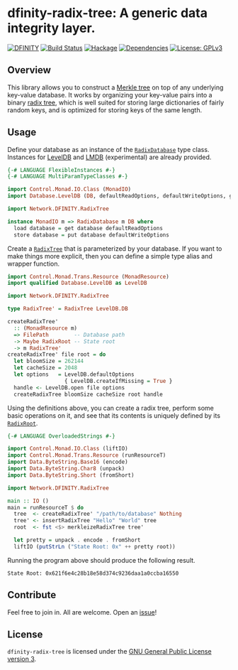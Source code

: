 # dfinity-radix-tree: A generic data integrity layer.

[![DFINITY][dfinity-shield]][dfinity]
[![Build Status][build-shield]][build]
[![Hackage][hackage-shield]][hackage]
[![Dependencies][deps-shield]][deps]
[![License: GPLv3][license-shield]][license]

## Overview

This library allows you to construct a [Merkle tree][wiki-merkle-tree] on top of
any underlying key-value database. It works by organizing your key-value pairs
into a binary [radix tree][wiki-radix-tree], which is well suited for storing
large dictionaries of fairly random keys, and is optimized for storing keys of
the same length.


## Usage

Define your database as an instance of the [`RadixDatabase`][] type class.
Instances for [LevelDB][hackage-leveldb-haskell] and [LMDB][hackage-lmdb-simple]
(experimental) are already provided.


```haskell
{-# LANGUAGE FlexibleInstances #-}
{-# LANGUAGE MultiParamTypeClasses #-}

import Control.Monad.IO.Class (MonadIO)
import Database.LevelDB (DB, defaultReadOptions, defaultWriteOptions, get, put)

import Network.DFINITY.RadixTree

instance MonadIO m => RadixDatabase m DB where
  load database = get database defaultReadOptions
  store database = put database defaultWriteOptions
```

Create a [`RadixTree`][] that is parameterized by your database. If you want to
make things more explicit, then you can define a simple type alias and wrapper
function.

```haskell
import Control.Monad.Trans.Resource (MonadResource)
import qualified Database.LevelDB as LevelDB

import Network.DFINITY.RadixTree

type RadixTree' = RadixTree LevelDB.DB

createRadixTree'
  :: (MonadResource m)
  => FilePath        -- Database path
  -> Maybe RadixRoot -- State root
  -> m RadixTree'
createRadixTree' file root = do
  let bloomSize = 262144
  let cacheSize = 2048
  let options   = LevelDB.defaultOptions
                  { LevelDB.createIfMissing = True }
  handle <- LevelDB.open file options
  createRadixTree bloomSize cacheSize root handle
```

Using the definitions above, you can create a radix tree, perform some basic
operations on it, and see that its contents is uniquely defined by its
[`RadixRoot`][].

```haskell
{-# LANGUAGE OverloadedStrings #-}

import Control.Monad.IO.Class (liftIO)
import Control.Monad.Trans.Resource (runResourceT)
import Data.ByteString.Base16 (encode)
import Data.ByteString.Char8 (unpack)
import Data.ByteString.Short (fromShort)

import Network.DFINITY.RadixTree

main :: IO ()
main = runResourceT $ do
  tree  <- createRadixTree' "/path/to/database" Nothing
  tree' <- insertRadixTree "Hello" "World" tree
  root  <- fst <$> merkleizeRadixTree tree'

  let pretty = unpack . encode . fromShort
  liftIO (putStrLn ("State Root: 0x" ++ pretty root))
```

Running the program above should produce the following result.

```
State Root: 0x621f6e4c28b18e58d374c9236daa1a0ccba16550
```

## Contribute

Feel free to join in. All are welcome. Open an [issue][issue-tracker]!

## License

`dfinity-radix-tree` is licensed under the
[GNU General Public License version 3][license].

<!-- ----------------------------------------------------------------------- -->

[dfinity]:
    https://dfinity.org
[dfinity-shield]:
    https://img.shields.io/badge/made%20by-DFINITY-29abe2.svg
[build]:
    https://travis-ci.org/dfinity-lab/hs-dfinity-radix-tree
[build-shield]:
    https://travis-ci.org/dfinity-lab/hs-dfinity-radix-tree.svg?branch=master
[hackage]:
    https://hackage.haskell.org/package/dfinity-radix-tree
[hackage-shield]:
    https://img.shields.io/hackage/v/dfinity-radix-tree.svg
[deps]:
    https://packdeps.haskellers.com/feed?needle=dfinity-radix-tree
[deps-shield]:
    https://img.shields.io/hackage-deps/v/dfinity-radix-tree.svg
[license]:
    https://www.gnu.org/licenses/gpl-3.0
[license-shield]:
    https://img.shields.io/badge/license-GPLv3-29abe2.svg
[wiki-radix-tree]:
    https://en.wikipedia.org/wiki/Radix_tree
[wiki-merkle-tree]:
    https://en.wikipedia.org/wiki/Merkle_tree
[hackage-leveldb-haskell]:
    https://hackage.haskell.org/package/leveldb-haskell
[hackage-lmdb-simple]:
    https://hackage.haskell.org/package/lmdb-simple
[`RadixDatabase`]:
    https://hackage.haskell.org/package/dfinity-radix-tree/docs/Network-DFINITY-RadixTree.html#t:RadixDatabase
[`RadixTree`]:
    https://hackage.haskell.org/package/dfinity-radix-tree/docs/Network-DFINITY-RadixTree.html#t:RadixTree
[`RadixRoot`]:
    https://hackage.haskell.org/package/dfinity-radix-tree/docs/Network-DFINITY-RadixTree.html#t:RadixRoot
[issue-tracker]:
    https://github.com/dfinity-lab/hs-radix-tree/issues

<!-- ----------------------------------------------------------------------- -->

